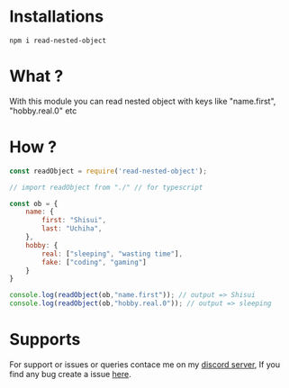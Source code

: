 # Installations
```
npm i read-nested-object
```

# What ?
With this module you can read nested object with keys like "name.first", "hobby.real.0" etc

# How ?
```js
const readObject = require('read-nested-object');

// import readObject from "./" // for typescript

const ob = {
    name: {
        first: "Shisui",
        last: "Uchiha",
    },
    hobby: {
        real: ["sleeping", "wasting time"],
        fake: ["coding", "gaming"]
    }
}

console.log(readObject(ob,"name.first")); // output => Shisui
console.log(readObject(ob,"hobby.real.0")); // output => sleeping
```

# Supports
For support or issues or queries contace me on my [discord server](https://discord.gg/XYnMTQNTFh), If you find any bug create a issue [here](https://github.com/KartikeSingh/read-nested-object/issues).